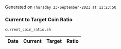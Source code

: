 Generated on `Thursday 23-September-2021 at 11:23:50`

### Current to Target Coin Ratio
`current_coin_ratio.sh`

Date|Current|Target|Ratio
---|---|---|---
